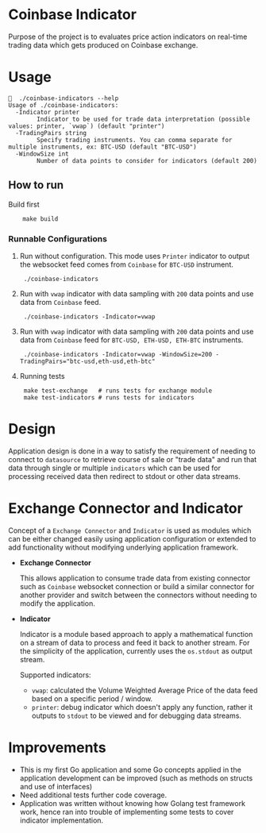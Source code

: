 # Coinbase Indicator 

Purpose of the project is to evaluates price action indicators on real-time trading data which gets produced on Coinbase exchange. 

# Usage

```
🚀  ./coinbase-indicators --help
Usage of ./coinbase-indicators:
  -Indicator printer
        Indicator to be used for trade data interpretation (possible values: printer, `vwap`) (default "printer")
  -TradingPairs string
        Specify trading instruments. You can comma separate for multiple instruments, ex: BTC-USD (default "BTC-USD")
  -WindowSize int
        Number of data points to consider for indicators (default 200)
```

## How to run

Build first

        make build

### Runnable Configurations

1. Run without configuration. This mode uses `Printer` indicator to output the websocket feed comes from `Coinbase` for `BTC-USD` instrument.

        ./coinbase-indicators

2. Run with `vwap` indicator with data sampling with `200` data points and use data from `Coinbase` feed.

        ./coinbase-indicators -Indicator=vwap

3. Run with `vwap` indicator with data sampling with `200` data points and use data from `Coinbase` feed for `BTC-USD, ETH-USD, ETH-BTC` instruments.

        ./coinbase-indicators -Indicator=vwap -WindowSize=200 -TradingPairs="btc-usd,eth-usd,eth-btc"

4. Running tests

        make test-exchange   # runs tests for exchange module
        make test-indicators # runs tests for indicators
# Design

Application design is done in a way to satisfy the requirement of needing to connect to `datasource` to retrieve course of sale or
"trade data" and run that data through single or multiple `indicators` which can be used for processing received data then redirect to stdout or other data streams.

# Exchange Connector and Indicator

Concept of a `Exchange Connector` and `Indicator` is used as modules which can be either changed easily using application configuration or extended to add functionality without modifying underlying application framework.

- **Exchange Connector**

  This allows application to consume trade data from existing connector such as `Coinbase` websocket connection or build a similar connector for another provider and switch between the connectors without needing to modify the application.

- **Indicator**

  Indicator is a module based approach to apply a mathematical function on a stream of data to process and feed it back to another stream. For the simplicity of the application, currently uses the `os.stdout` as output stream.

  Supported indicators: 
   - `vwap`: calculated the Volume Weighted Average Price of the data feed based on a specific period / window.
   - `printer`: debug indicator which doesn't apply any function, rather it outputs to `stdout` to be viewed and for debugging 
                data streams.

# Improvements

- This is my first Go application and some Go concepts applied in the application development can be improved (such as methods on structs and use of interfaces)
- Need additional tests further code coverage.
- Application was written without knowing how Golang test framework work, hence ran into trouble of implementing some tests to cover indicator implementation.